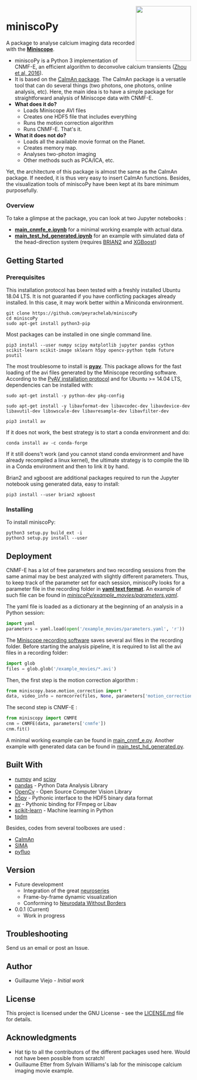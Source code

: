 <img src="https://avatars2.githubusercontent.com/u/26169608?s=400&u=c95268d6ce14e5fa4e4c94ec51888042c2245c66&v=4" width="150" align="right">

miniscoPy
=====


A package to analyse calcium imaging data recorded with the __[Miniscope](http://miniscope.org)__. 

* miniscoPy is a Python 3 implementation of CNMF-E, an efficient algorithm to deconvolve calcium transients ([Zhou et al, 2016](https://pdfs.semanticscholar.org/0c68/5753c9379f71b5120fe3b51589458c4de695.pdf)).
* It is based on the [CaImAn package](https://github.com/flatironinstitute/CaImAn). The CaImAn package is a versatile tool that can do several things (two photons, one photons, online analysis, etc). Here, the main idea is to have a simple package for straightforward analysis of Miniscope data with CNMF-E.
* __What does it do?__
	* Loads Miniscope AVI files
	* Creates one HDF5 file that includes everything
	* Runs the motion correction algorithm
	* Runs CNMF-E. That's it.
* __What it does not do?__
	* Loads all the available movie format on the Planet.
	* Creates memory map.
	* Analyses two-photon imaging 
	* Other methods such as PCA/ICA, etc.

Yet, the architecture of this package is almost the same as the CaImAn package. If needed, it is thus very easy to insert CaImAn functions. Besides, the visualization tools of miniscoPy have been kept at its bare minimum purposefully.

### Overview

To take a glimpse at the package, you can look at two Jupyter notebooks :
* __[main_cnmfe_e.ipynb](main_cnmfe_e.ipynb)__ for a minimal working example with actual data.
* __[main_test_hd_generated.ipynb](main_test_hd_generated.ipynb)__ for an example with simulated data of the head-direction system (requires [BRIAN2](https://brian2.readthedocs.io/en/stable/) and [XGBoost](http://xgboost.readthedocs.io/en/latest/python/python_intro.html))

## Getting Started

### Prerequisites

This installation protocol has been tested with a freshly installed Ubuntu 18.04 LTS. It is not guaranted if you have conflicting packages already installed. In this case, it may work better within a Miniconda environment.

```
git clone https://github.com/peyrachelab/miniscoPy
cd miniscoPy
sudo apt-get install python3-pip
```

Most packages can be installed in one single command line.

```
pip3 install --user numpy scipy matplotlib jupyter pandas cython scikit-learn scikit-image sklearn h5py opencv-python tqdm future psutil
```

The most troublesome to install is __[pyav](https://mikeboers.github.io/PyAV/)__. This package allows for the fast loading of the avi files generated by the Miniscope recording software. 
According to the [PyAV installation protocol](https://mikeboers.github.io/PyAV/installation.html) and for Ubuntu >= 14.04 LTS, dependencies can be installed with:
```
sudo apt-get install -y python-dev pkg-config

sudo apt-get install -y libavformat-dev libavcodec-dev libavdevice-dev libavutil-dev libswscale-dev libavresample-dev libavfilter-dev

pip3 install av
```
If it does not work, the best strategy is to start a conda environment and do:
```
conda install av -c conda-forge
```
If it still doens't work (and you cannot stand conda environment and have already recompiled a linux kernel), the ultimate strategy is to compile the lib in a Conda environment and then to link it by hand. 

Brian2 and xgboost are additional packages required to run the Jupyter notebook using generated data, easy to install:
```
pip3 install --user brian2 xgboost
```

### Installing

To install miniscoPy:

```
python3 setup.py build_ext -i
python3 setup.py install --user
```


## Deployment

CNMF-E has a lot of free parameters and two recording sessions from the same animal may be best analyzed with slightly different parameters. Thus, to keep track of the parameter set for each session, miniscoPy looks for a parameter file in the recording folder in __[yaml text format](http://yaml.org/start.html)__. An example of such file can be found in _[miniscoPy/example_movies/parameters.yaml](parameters.yaml)_.

The yaml file is loaded as a dictionary at the beginning of an analysis in a Python session:
```python
import yaml
parameters = yaml.load(open('/example_movies/parameters.yaml', 'r'))
```
The [Miniscope recording software](https://github.com/daharoni/Miniscope_DAQ_Software) saves several avi files in the recording folder. Before starting the analysis pipeline, it is required to list all the avi files in a recording folder:
```python
import glob
files = glob.glob('/example_movies/*.avi')
```
Then, the first step is the motion correction algorithm :
```python
from miniscopy.base.motion_correction import *
data, video_info = normcorre(files, None, parameters['motion_correction'])
```
The second step is CNMF-E :
```python
from miniscopy import CNMFE
cnm = CNMFE(data, parameters['cnmfe'])
cnm.fit()
```

A minimal working example can be found in [main_cnmf_e.py](main_cnmf_e.py). Another example with generated data can be found in [main_test_hd_generated.py](main_test_hd_generated.py).

## Built With

* [numpy](https://numpy.org) and [scipy](https://scipy.org)
* [pandas](https://pandas.pydata.org/) - Python Data Analysis Library
* [OpenCv](https://opencv.org/) - Open Source Computer Vision Library
* [h5py](https://www.h5py.org/) - Pythonic interface to the HDF5 binary data format
* [av](https://github.com/mikeboers/PyAV) - Pythonic binding for FFmpeg or Libav
* [scikit-learn](http://scikit-learn.org/stable/) - Machine learning in Python
* [tqdm](https://github.com/noamraph/tqdm)

Besides, codes from several toolboxes are used : 
* [CaImAn](https://github.com/flatironinstitute/CaImAn)
* [SIMA](http://www.losonczylab.org/sima/1.3.2/)
* [pyfluo](https://github.com/bensondaled/pyfluo)

## Version

* Future development
  * Integration of the great [neuroseries](https://github.com/MemDynLab/neuroseries)
  * Frame-by-frame dynamic visualization
  * Conforming to [Neurodata Without Borders](https://www.nwb.org/)
* 0.0.1 (Current)
  * Work in progress

## Troubleshooting

Send us an email or post an Issue.

## Author

* Guillaume Viejo - *Initial work*

## License

This project is licensed under the GNU License - see the [LICENSE.md](LICENSE.md) file for details.

## Acknowledgments

* Hat tip to all the contributors of the different packages used here. Would not have been possible from scratch!
* Guillaume Etter from Sylvain Williams's lab for the miniscope calcium imaging movie example.





